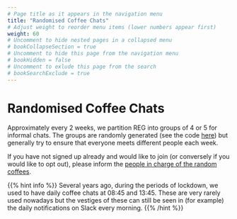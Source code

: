 ```yaml
---
# Page title as it appears in the navigation menu
title: "Randomised Coffee Chats"
# Adjust weight to reorder menu items (lower numbers appear first)
weight: 60
# Uncomment to hide nested pages in a collapsed menu
# bookCollapseSection = true
# Uncomment to hide this page from the navigation menu
# bookHidden = false
# Uncomment to exlude this page from the search
# bookSearchExclude = true
---
```


# Randomised Coffee Chats

Approximately every 2 weeks, we partition REG into groups of 4 or 5 for informal chats.
The groups are randomly generated (see the code [here](https://github.com/alan-turing-institute/randoffee/)) but generally try to ensure that everyone meets different people each week.

If you have not signed up already and would like to join (or conversely if you would like to opt out), please inform the [people in charge of the random coffees](https://github.com/alan-turing-institute/research-engineering-group/wiki/The-REGistry).

{{% hint info %}}
Several years ago, during the periods of lockdown, we used to have daily coffee chats at 08:45 and 13:45.
These are very rarely used nowadays but the vestiges of these can still be seen in (for example) the daily notifications on Slack every morning.
{{% /hint %}}

